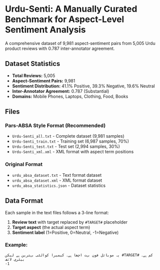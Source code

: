 # Urdu-Senti: A Manually Curated Benchmark for Aspect-Level Sentiment Analysis

A comprehensive dataset of 9,981 aspect-sentiment pairs from 5,005 Urdu product reviews with 0.787 inter-annotator agreement.

## Dataset Statistics

- **Total Reviews:** 5,005
- **Aspect-Sentiment Pairs:** 9,981
- **Sentiment Distribution:** 41.1% Positive, 39.3% Negative, 19.6% Neutral
- **Inter-Annotator Agreement:** 0.787 (Substantial)
- **Domains:** Mobile Phones, Laptops, Clothing, Food, Books

## Files

### Pars-ABSA Style Format (Recommended)

- `Urdu-Senti_all.txt` - Complete dataset (9,981 samples)
- `Urdu-Senti_train.txt` - Training set (6,987 samples, 70%)
- `Urdu-Senti_test.txt` - Test set (2,994 samples, 30%)
- `Urdu-Senti_xml.xml` - XML format with aspect term positions

### Original Format

- `urdu_absa_dataset.txt` - Text format dataset
- `urdu_absa_dataset.xml` - XML format dataset
- `urdu_absa_statistics.json` - Dataset statistics

## Data Format

Each sample in the text files follows a 3-line format:

1. **Review text** with target replaced by `#TARGET#` placeholder
2. **Target aspect** (the actual aspect term)
3. **Sentiment label** (1=Positive, 0=Neutral, -1=Negative)

### Example:

```
یہ موبائل فون بہت اچھا ہے۔ کیمیرا کوالٹی بہترین ہے لیکن #TARGET# کم ہے۔
بیٹری لائف
-1
```
